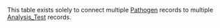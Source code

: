 This table exists solely to connect multiple [Pathogen](Pathogen.md) records to multiple [Analysis_Test](Analysis_Test.md) records.